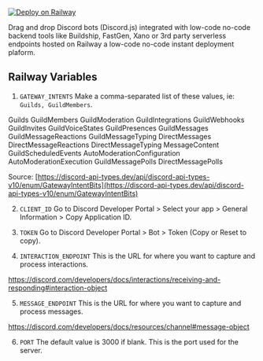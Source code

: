 [![Deploy on Railway](https://railway.app/button.svg)](https://railway.app/template/xyquaG?referralCode=RDF68R)

Drag and drop Discord bots (Discord.js) integrated with low-code no-code backend tools like Buildship, FastGen, Xano or 3rd party serverless endpoints hosted on Railway a low-code no-code instant deployment plaform. 

## Railway Variables

1. `GATEWAY_INTENTS`
Make a comma-separated list of these values, ie: `Guilds, GuildMembers`.

Guilds
GuildMembers
GuildModeration
GuildIntegrations
GuildWebhooks
GuildInvites
GuildVoiceStates
GuildPresences
GuildMessages
GuildMessageReactions
GuildMessageTyping
DirectMessages
DirectMessageReactions
DirectMessageTyping
MessageContent
GuildScheduledEvents
AutoModerationConfiguration
AutoModerationExecution
GuildMessagePolls
DirectMessagePolls

Source: [https://discord-api-types.dev/api/discord-api-types-v10/enum/GatewayIntentBits](https://discord-api-types.dev/api/discord-api-types-v10/enum/GatewayIntentBits)

2. `CLIENT_ID`
Go to Discord Developer Portal > Select your app > General Information > Copy Application ID.

3. `TOKEN`
Go to Discord Developer Portal > Bot > Token (Copy or Reset to copy).

4. `INTERACTION_ENDPOINT`
This is the URL for where you want to capture and process interactions.

[https://discord.com/developers/docs/interactions/receiving-and-responding#interaction-object
](https://discord.com/developers/docs/interactions/receiving-and-responding#interaction-object)   

5. `MESSAGE_ENDPOINT`
This is the URL for where you want to capture and process messages.

[https://discord.com/developers/docs/resources/channel#message-object
](https://discord.com/developers/docs/resources/channel#message-object
)

6. `PORT`
The default value is 3000 if blank. This is the port used for the server.
